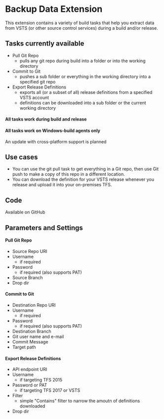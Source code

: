# Backup Data Extension
This extension contains a variety of build tasks that help you extract data from VSTS (or other source control services) during a build and/or release.

## Tasks currently available

- Pull Git Repo
  - pulls any git repo during build into a folder or into the working directory
- Commit to Git
  - pushes a sub folder or everything in the working directory into a specified git repo
- Export Release Definitions
  - exports all (or a subset of all) release definitions from a specified VSTS account 
  - definitions can be downloaded into a sub folder or the current working directory

#### All tasks work during build and release 
#### All tasks work on Windows-build agents only
An update with cross-platform support is planned 

## Use cases

- You can use the git pull task to get everything in a Git repo, then use Git push to make a copy of this repo in a different location. 
- You can download the definition for your VSTS release whenever you release and upload it into your on-premises TFS.

## Code

Available on GitHub

## Parameters and Settings


#### Pull Git Repo

- Source Repo URI
- Username 
  - if required
- Password 
  - if required (also supports PAT)
- Source Branch 
- Drop dir

#### Commit to Git

- Destination Repo URI
- Username 
  - if required
- Password 
  - if required (also supports PAT)
- Destination Branch
- Git user name and e-mail 
- Commit Message 
- Target path

#### Export Release Definitions

- API endpoint URI
- Username 
  - if targeting TFS 2015
- Password or PAT 
  - if targeting TFS 2017 or VSTS
- Filter
  - simple "Contains" filter to narrow the amoutn of definitions downloaded
- Drop dir
